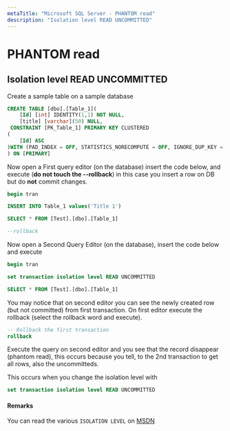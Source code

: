```yaml
---
metaTitle: "Microsoft SQL Server - PHANTOM read"
description: "Isolation level READ UNCOMMITTED"
---
```


# PHANTOM read




## Isolation level READ UNCOMMITTED


Create a sample table on a sample database

```sql
CREATE TABLE [dbo].[Table_1](
    [Id] [int] IDENTITY(1,1) NOT NULL,
    [title] [varchar](50) NULL,
 CONSTRAINT [PK_Table_1] PRIMARY KEY CLUSTERED 
(
    [Id] ASC
)WITH (PAD_INDEX = OFF, STATISTICS_NORECOMPUTE = OFF, IGNORE_DUP_KEY = OFF, ALLOW_ROW_LOCKS = ON, ALLOW_PAGE_LOCKS = ON) ON [PRIMARY]
) ON [PRIMARY]

```

Now open a First query editor (on the database) insert the code below, and execute (**do not touch the --rollback**) in this case you insert a row on DB but do **not** commit changes.

```sql
begin tran

INSERT INTO Table_1 values('Title 1')

SELECT * FROM [Test].[dbo].[Table_1]

--rollback

```

Now open a Second Query Editor (on the database), insert the code below and execute

```sql
begin tran

set transaction isolation level READ UNCOMMITTED

SELECT * FROM [Test].[dbo].[Table_1]

```

You may notice that on second editor you can see the newly created row (but not committed) from first transaction. On first editor execute the rollback (select the rollback word and execute).

```sql
-- Rollback the first transaction
rollback

```

Execute the query on second editor and you see that the record disappear (phantom read), this occurs because you tell, to the 2nd transaction to get all rows, also the uncommitteds.

This occurs when you change the isolation level with

```sql
set transaction isolation level READ UNCOMMITTED

```



#### Remarks


You can read the various `ISOLATION LEVEL` on [MSDN](https://msdn.microsoft.com/en-US/library/ms173763.aspx)

